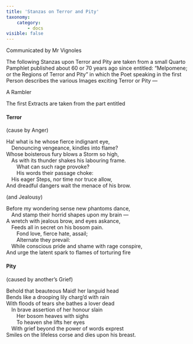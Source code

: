```yaml
---
title: 'Stanzas on Terror and Pity'
taxonomy:
    category:
        - docs
visible: false
---
```


<div class="author">Communicated by Mr Vignoles</div>

The following Stanzas upon Terror and Pity are taken from a small Quarto Pamphlet published about 60 or 70 years ago since entitled: “Melpomene; or the Regions of Terror and Pity” in which the Poet speaking in the first Person describes the various Images exciting Terror or Pity —

A Rambler

The first Extracts are taken from the part entitled

#### Terror

(cause by Anger)

Ha! what is he whose fierce indignant eye,  
&emsp;Denouncing vengeance, kindles into flame?  
Whose boisterous fury blows a Storm so high,  
&emsp;As with its thunder shakes his labouring frame.  
&emsp;&emsp;What can such rage provoke?  
&emsp;&emsp;His words their passage choke:  
&emsp;His eager Steps, nor time nor truce allow,  
And dreadful dangers wait the menace of his brow.

(and Jealousy)

Before my wondering sense new phantoms dance,  
&emsp;And stamp their horrid shapes upon my brain —  
A wretch with jealous brow, and eyes askance,  
&emsp;Feeds all in secret on his bosom pain.  
&emsp;&emsp;Fond love, fierce hate, assail;  
&emsp;&emsp;Alternate they prevail:  
&emsp;While conscious pride and shame with rage conspire,  
And urge the latent spark to flames of torturing fire

#### Pity

(caused by another’s Grief)

Behold that beauteous Maid! her languid head  
Bends like a drooping lily charg’d with rain  
With floods of tears she bathes a lover dead  
&emsp;In brave assertion of her honour slain  
&emsp;&emsp;Her bosom heaves with sighs  
&emsp;&emsp;To heaven she lifts her eyes  
&emsp;With grief beyond the power of words exprest  
Smiles on the lifeless corse and dies upon his breast.